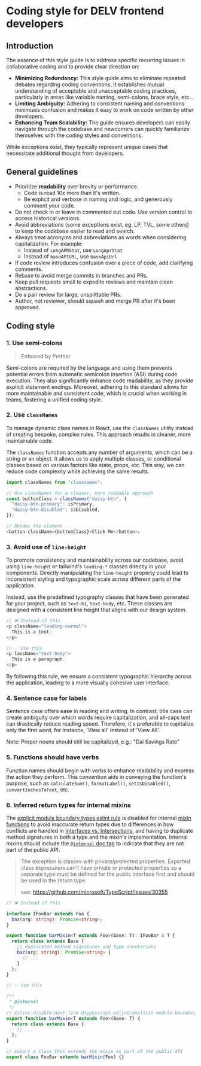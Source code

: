 # Coding style for DELV frontend developers

## Introduction

The essence of this style guide is to address specific recurring issues in
collaborative coding and to provide clear direction on:

- **Minimizing Redundancy:** This style guide aims to eliminate repeated debates
  regarding coding conventions. It establishes mutual understanding of acceptable
  and unacceptable coding practices, particularly in areas like variable naming,
  semi-colons, brace style, etc...
- **Limiting Ambiguity:** Adhering to consistent naming and conventions
  minimizes confusion and makes it easy to work on code written by other
  developers.
- **Enhancing Team Scalability:** The guide ensures developers can easily
  navigate through the codebase and newcomers can quickly familiarize themselves
  with the coding styles and conventions.

While exceptions exist, they typically represent unique cases that necessitate
additional thought from developers.

## General guidelines

- Prioritize **readability** over brevity or performance.
  - Code is read 10x more than it's written.
  - Be explicit and verbose in naming and logic, and generously comment your
    code.
- Do not check in or leave in commented out code. Use version control to access
  historical versions.
- Avoid abbreviations (some exceptions exist, eg: LP, TVL, some others) to keep
  the codebase easier to read and search.
- Always treat acronyms and abbreviations as words when considering
  capitalization. For example:
  - Instead of `LongAPRStat`, use `LongAprStat`
  - Instead of `baseAPIURL`, use `baseApiUrl`
- If code review introduces confusion over a piece of code, add clarifying
  comments.
- Rebase to avoid merge commits in branches and PRs.
- Keep pull requests small to expedite reviews and maintain clean abstractions.
- Do a pair review for large, unsplittable PRs.
- Author, not reviewer, should squash and merge PR after it's been approved.

## Coding style

### **1. Use semi-colons**

> Enforced by Prettier

Semi-colons are required by the language and using them prevents potential
errors from automatic semicolon insertion (ASI) during code execution. They
also significantly enhance code readability, as they provide explicit statement
endings. Moreover, adhering to this standard allows for more maintainable and
consistent code, which is crucial when working in teams, fostering a unified
coding style.

### **2. Use `classNames`**

To manage dynamic class names in React, use the `classNames` utility instead of
creating bespoke, complex rules. This approach results in cleaner, more
maintainable code.

The `classNames` function accepts any number of arguments, which can be a string
or an object. It allows us to apply multiple classes, or conditional classes
based on various factors like state, props, etc. This way, we can reduce code
complexity while achieving the same results.

```typescript
import classNames from "classnames";

// Use classNames for a cleaner, more readable approach
const buttonClass = classNames("daisy-btn", {
  "daisy-btn-primary": isPrimary,
  "daisy-btn-disabled": isDisabled,
});

// Render the element
<button className={buttonClass}>Click Me</button>;
```

### **3. Avoid use of `line-height`**

To promote consistency and maintainability across our codebase, avoid using
`line-height` or tailwind's `leading-*` classes directly in your components.
Directly manipulating the `line-height` property could lead to inconsistent
styling and typographic scale across different parts of the application.

Instead, use the predefined typography classes that have been generated for your
project, such as `text-h1`, `text-body`, etc. These classes are designed with a
consistent line height that aligns with our design system.

```typescript
// ❌ Instead of this
<p className="leading-normal">
  This is a text.
</p>

// ✅ Use this
<p lassName="text-body">
  This is a paragraph.
</p>
```

By following this rule, we ensure a consistent typographic hierarchy across the
application, leading to a more visually cohesive user interface.

### **4. Sentence case for labels**

Sentence case offers ease in reading and writing. In contrast, title case can
create ambiguity over which words require capitalization, and all-caps text can
drastically reduce reading speed. Therefore, it's preferable to capitalize only
the first word, for instance, 'View all' instead of 'View All'.

Note: Proper nouns should still be capitalized, e.g.: "Dai Savings Rate"

### **5. Functions should have verbs**

Function names should begin with verbs to enhance readability and express the
action they perform. This convention aids in conveying the function's purpose,
such as `calculateSum()`, `formatLabel()`, `setIsDisabled()`,
`convertInchesToFeet`, etc.

### **6. Inferred return types for internal mixins**

The [explicit module boundary types eslint
rule](https://typescript-eslint.io/rules/explicit-module-boundary-types) is
disabled for internal [mixin functions](https://www.typescriptlang.org/docs/handbook/mixins.html) to avoid inaccurate return types due to
differences in how conflicts are handled in [Interfaces vs.
Intersections](https://www.typescriptlang.org/docs/handbook/2/objects.html#interfaces-vs-intersections),
and having to duplicate method signatures in both a type and the mixin's
implementation. Internal mixins should include the [`@internal` doc
tag](https://typedoc.org/tags/internal/) to indicate that they are not part of
the public API.

> The exception is classes with private/protected properties. Exported class
> expressions can't have private or protected properties so a separate type must
> be defined for the public interface first and should be used in the return
> type.
>
> see: https://github.com/microsoft/TypeScript/issues/30355

```ts
// ❌ Instead of this

interface IFooBar extends Foo {
  baz(arg: string): Promise<string>;
}

export function barMixin<T extends Foo>(Base: T): IFooBar & T {
  return class extends Base {
    // duplicated method signatures and type annotations
    baz(arg: string): Promise<string> {
      // ...
    }
  };
}

// ✅ Use this

/**
 * @internal
 */
// eslint-disable-next-line @typescript-eslint/explicit-module-boundary-types
export function barMixin<T extends Foo>(Base: T) {
  return class extends Base {
    // ...
  };
}

// export a class that extends the mixin as part of the public API
export class FooBar extends barMixin(Foo) {}
```
